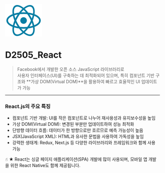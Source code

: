 <a href="https://ko.react.dev/learn">
<img src="./images/react_logo.png">
</a>

# D2505_React
> Facebook에서 개발한 오픈 소스 JavaScript 라이브러리로 <br/>
> 사용자 인터페이스(UI)를 구축하는 데 최적화되어 있으며, 특히 컴포넌트 기반 구조와 **가상 DOM(Virtual DOM)**을 활용하여 빠르고 효율적인 UI 업데이트가 가능 <br/>

---
### React.js의 주요 특징
- 컴포넌트 기반 개발: UI를 작은 컴포넌트로 나누어 재사용성과 유지보수성을 높임
- 가상 DOM(Virtual DOM): 변경된 부분만 업데이트하여 성능 최적화
- 단방향 데이터 흐름: 데이터가 한 방향으로만 흐르므로 예측 가능성이 높음
- JSX(JavaScript XML): HTML과 유사한 문법을 사용하여 가독성을 높임
- 강력한 생태계: Redux, Next.js 등 다양한 라이브러리와 프레임워크와 함께 사용 가능

 ☝︎ ★ React는 싱글 페이지 애플리케이션(SPA) 개발에 많이 사용되며, 모바일 앱 개발을 위한 React Native도 함께 제공됩니다. 



